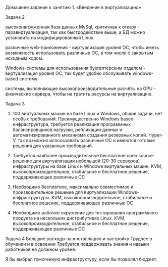 Домашнее задание к занятию 1. «Введение в виртуализацию»

Задача 2

высоконагруженная база данных MySql, критичная к отказу - паравиртуализация, так как быстродействие выше, а БД можно установить на модифицированный Linux.

различные web-приложения - виртуализация уровня ОС, чтобы иметь возможность использовать различные ОС, в том числе с закрытым исходным кодом.

Windows-системы для использования бухгалтерским отделом - виртуализация уровня ОС, так будет удобно обслуживать windows-based систему.

системы, выполняющие высокопроизводительные расчёты на GPU - физические сервера, чтобы не тратить ресурсы на виртуализацию.



Задача 3

1. 100 виртуальных машин на базе Linux и Windows, общие задачи, нет особых требований. Преимущественно Windows based-инфраструктура, требуется реализация программных балансировщиков нагрузки, репликации данных и автоматизированного механизма создания резервных копий.
Hyper-V, так возможно использовать различные ОС и имеются готовые решения для указанных требований.

2. Требуется наиболее производительное бесплатное open source-решение для виртуализации небольшой (20-30 серверов) инфраструктуры на базе Linux и Windows виртуальных машин.
KVM, высокопроизводительное, стабильное и бесплатное решение, поддерживающее различные ОС

3. Необходимо бесплатное, максимально совместимое и производительное решение для виртуализации Windows-инфраструктуры.
KVM, высокопроизводительное, стабильное и бесплатное решение, поддерживающее различные ОС

4. Необходимо рабочее окружение для тестирования программного продукта на нескольких дистрибутивах Linux.
KVM, высокопроизводительное, стабильное и бесплатное решение, поддерживающее различные ОС 


Задача 4
 Большие расходы на инсталляцию и настройку
 Труднее в обучении и в освоении
 Требуется поддерживать знания и навыки работников на должном уровне.
 
Я бы выбрал гомогенную инфраструктуру, если бы позволял бюджет.
